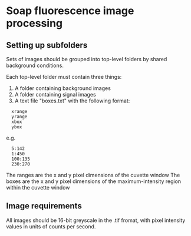 # Soap fluorescence image processing

## Setting up subfolders
Sets of images should be grouped into top-level folders by shared background conditions.

Each top-level folder must contain three things:

1. A folder containing background images
2. A folder containing signal images
3. A text file "boxes.txt" with the following format:

```
  xrange
  yrange
  xbox
  ybox
```

e.g.

```
  5:142
  1:450
  100:135
  230:270
```

The ranges are the x and y pixel dimensions of the cuvette window
The boxes are the x and y pixel dimensions of the maximum-intensity region within the cuvette window

## Image requirements

All images should be 16-bit greyscale in the .tif fromat, with pixel intensity values in units of counts per second.
